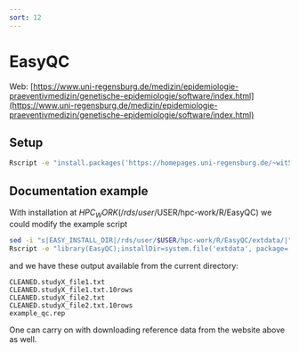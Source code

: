 ```yaml
---
sort: 12
---
```


# EasyQC

Web: [https://www.uni-regensburg.de/medizin/epidemiologie-praeventivmedizin/genetische-epidemiologie/software/index.html](https://www.uni-regensburg.de/medizin/epidemiologie-praeventivmedizin/genetische-epidemiologie/software/index.html)

## Setup

```bash
Rscript -e "install.packages('https://homepages.uni-regensburg.de/~wit59712/easyqc/EasyQC_23.8.tar.gz', repos = NULL, type = 'source')"
```

## Documentation example

With installation at ${HPC_WORK} (/rds/user/$USER/hpc-work/R/EasyQC) we could modify the example script

```bash
sed -i "s|EASY_INSTALL_DIR|/rds/user/$USER/hpc-work/R/EasyQC/extdata/|" /rds/user/$USER/hpc-work/R/EasyQC/extdata/example_qc.ecf
Rscript -e "library(EasyQC);installDir=system.file('extdata', package='EasyQC');ecfFileQc=file.path(installDir,'example_qc.ecf');EasyQC(ecfFileQc)"
```

and we have these output available from the current directory:

```
CLEANED.studyX_file1.txt
CLEANED.studyX_file1.txt.10rows
CLEANED.studyX_file2.txt
CLEANED.studyX_file2.txt.10rows
example_qc.rep
```

One can carry on with downloading reference data from the website above as well.
